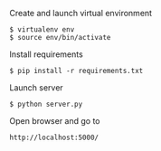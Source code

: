 Create and launch virtual environment

	$ virtualenv env
	$ source env/bin/activate

Install requirements

	$ pip install -r requirements.txt

Launch server

	$ python server.py

Open browser and go to

	http://localhost:5000/